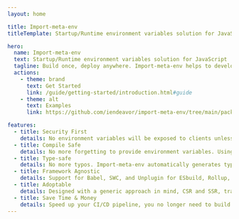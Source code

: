 ```yaml
---
layout: home

title: Import-meta-env
titleTemplate: Startup/Runtime environment variables solution for JavaScript

hero:
  name: Import-meta-env
  text: Startup/Runtime environment variables solution for JavaScript
  tagline: Build once, deploy anywhere. Import-meta-env helps to developing applications following the 12-factor principles.
  actions:
    - theme: brand
      text: Get Started
      link: /guide/getting-started/introduction.html#guide
    - theme: alt
      text: Examples
      link: https://github.com/iendeavor/import-meta-env/tree/main/packages/examples

features:
  - title: Security First
    details: No environment variables will be exposed to clients unless you define it in a .env.example file.
  - title: Compile Safe
    details: No more forgetting to provide environment variables. Using Import-meta-env, if your code compiles, it works.
  - title: Type-safe
    details: No more typos. Import-meta-env automatically generates types for your environment variables by using the .env.example file as a source of type information.
  - title: Framework Agnostic
    details: Support for Babel, SWC, and Unplugin for ESbuild, Rollup, Vite, and Webpack.
  - title: Adoptable
    details: Designed with a generic approach in mind, CSR and SSR, transpilers, bundlers, and even micro frontend are all supported.
  - title: Save Time & Money
    details: Speed up your CI/CD pipeline, you no longer need to build multiple bundles for different stages.
---
```


